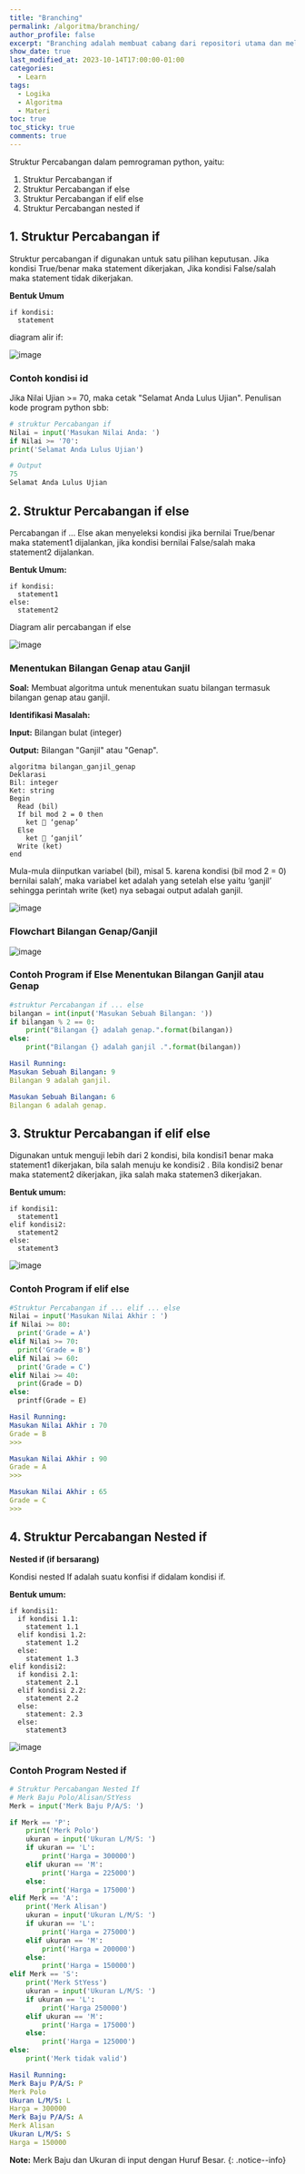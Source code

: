 ```yaml
---
title: "Branching"
permalink: /algoritma/branching/
author_profile: false
excerpt: "Branching adalah membuat cabang dari repositori utama dan melanjutkan melakukan pekerjaan pada cabang yang baru tersebut tanpa perlu khawatir mengacaukan yang utama."
show_date: true
last_modified_at: 2023-10-14T17:00:00-01:00
categories:
  - Learn
tags:
  - Logika
  - Algoritma
  - Materi
toc: true
toc_sticky: true
comments: true
---
```


Struktur Percabangan dalam pemrograman python, yaitu:
1. Struktur Percabangan if
2. Struktur Percabangan if else
3. Struktur Percabangan if elif else
4. Struktur Percabangan nested if

## 1. Struktur Percabangan if
Struktur percabangan if digunakan untuk satu pilihan keputusan. Jika kondisi True/benar maka statement dikerjakan, Jika kondisi False/salah maka statement tidak dikerjakan.


**Bentuk Umum**
```
if kondisi:
  statement
```

diagram alir if: 

![image](https://github.com/Julius-Ulee/School-Programs/assets/61336116/80078244-25f5-4b60-b9a2-104ac848da27)

### Contoh kondisi id
Jika Nilai Ujian >= 70, maka cetak "Selamat Anda Lulus Ujian". Penulisan kode program python sbb:

```py
# struktur Percabangan if
Nilai = input('Masukan Nilai Anda: ')
if Nilai >= '70':
print('Selamat Anda Lulus Ujian')

# Output
75
Selamat Anda Lulus Ujian
```
## 2. Struktur Percabangan if else
Percabangan if ... Else akan menyeleksi kondisi jika bernilai True/benar maka statement1 dijalankan, jika kondisi bernilai False/salah maka statement2 dijalankan.

**Bentuk Umum:**
```
if kondisi:
  statement1
else:
  statement2
```

Diagram alir percabangan if else 

![image](https://github.com/Julius-Ulee/School-Programs/assets/61336116/8540a970-0319-4810-b0d3-3716d2dc9ce6)

### Menentukan Bilangan Genap atau Ganjil
**Soal:** Membuat algoritma untuk menentukan suatu bilangan termasuk bilangan genap atau ganjil.

**Identifikasi Masalah:**

**Input:** Bilangan bulat (integer)

**Output:** Bilangan "Ganjil" atau "Genap".

```
algoritma bilangan_ganjil_genap
Deklarasi
Bil: integer
Ket: string
Begin
  Read (bil)
  If bil mod 2 = 0 then
    ket  ‘genap’
  Else
    ket  ‘ganjil’
  Write (ket)
end
```

Mula-mula diinputkan variabel (bil), misal 5. karena kondisi (bil mod 2 = 0) bernilai salah’, maka variabel ket adalah yang setelah else yaitu ‘ganjil’ sehingga perintah write (ket) nya sebagai output adalah ganjil.

![image](https://github.com/Julius-Ulee/School-Programs/assets/61336116/7c5b502e-cdf1-4a45-a86a-97a92e01120c)

### Flowchart Bilangan Genap/Ganjil
![image](https://github.com/Julius-Ulee/School-Programs/assets/61336116/10b6732e-03f0-4217-aafc-591b3cff020c)

### Contoh Program if Else Menentukan Bilangan Ganjil atau Genap

```py
#struktur Percabangan if ... else
bilangan = int(input('Masukan Sebuah Bilangan: '))
if bilangan % 2 == 0:
    print("Bilangan {} adalah genap.".format(bilangan))
else:
    print("Bilangan {} adalah ganjil .".format(bilangan))
```
```yml
Hasil Running:
Masukan Sebuah Bilangan: 9
Bilangan 9 adalah ganjil.

Masukan Sebuah Bilangan: 6
Bilangan 6 adalah genap.
```

## 3. Struktur Percabangan if elif else
Digunakan untuk menguji lebih dari 2 kondisi, bila kondisi1 benar maka statement1 dikerjakan, bila salah menuju ke kondisi2 . Bila kondisi2 benar maka statement2 dikerjakan, jika salah maka statemen3 dikerjakan.

**Bentuk umum:**
```
if kondisi1:
  statement1
elif kondisi2:
  statement2
else:
  statement3
```

![image](https://github.com/Julius-Ulee/School-Programs/assets/61336116/e95d562a-91f7-4da7-9381-c2b0c229b82d)

### Contoh Program if elif else
```py
#Struktur Percabangan if ... elif ... else
Nilai = input('Masukan Nilai Akhir : ')
if Nilai >= 80:
  print('Grade = A')
elif Nilai >= 70:
  print('Grade = B')
elif Nilai >= 60:
  print('Grade = C')
elif Nilai >= 40:
  print(Grade = D)
else:
  printf(Grade = E)
```
```yml
Hasil Running:
Masukan Nilai Akhir : 70
Grade = B
>>>

Masukan Nilai Akhir : 90
Grade = A
>>>

Masukan Nilai Akhir : 65
Grade = C
>>> 
```

## 4. Struktur Percabangan Nested if
**Nested if (if bersarang)**

Kondisi nested If adalah suatu konfisi if didalam kondisi if.

**Bentuk umum:**
```
if kondisi1:
  if kondisi 1.1:
    statement 1.1
  elif kondisi 1.2:
    statement 1.2
  else:
    statement 1.3
elif kondisi2:
  if kondisi 2.1:
    statement 2.1
  elif kondisi 2.2:
    statement 2.2
  else:
    statement: 2.3
  else:
    statement3
```

![image](https://github.com/Julius-Ulee/School-Programs/assets/61336116/6e79b99b-240b-4351-9edb-7e60c3dc0e16)

### Contoh Program Nested if
```py
# Struktur Percabangan Nested If
# Merk Baju Polo/Alisan/StYess
Merk = input('Merk Baju P/A/S: ')

if Merk == 'P':
    print('Merk Polo')
    ukuran = input('Ukuran L/M/S: ')
    if ukuran == 'L':
        print('Harga = 300000')
    elif ukuran == 'M':
        print('Harga = 225000')
    else:
        print('Harga = 175000')
elif Merk == 'A':
    print('Merk Alisan')
    ukuran = input('Ukuran L/M/S: ')
    if ukuran == 'L':
        print('Harga = 275000')
    elif ukuran == 'M':
        print('Harga = 200000')
    else:
        print('Harga = 150000')
elif Merk == 'S':
    print('Merk StYess')
    ukuran = input('Ukuran L/M/S: ')
    if ukuran == 'L':
        print('Harga 250000')
    elif ukuran == 'M':
        print('Harga = 175000')
    else:
        print('Harga = 125000')
else:
    print('Merk tidak valid')

```
```yml
Hasil Running:
Merk Baju P/A/S: P
Merk Polo
Ukuran L/M/S: L
Harga = 300000
Merk Baju P/A/S: A
Merk Alisan
Ukuran L/M/S: S
Harga = 150000
```

**Note:** Merk Baju dan Ukuran di input dengan Huruf Besar.
{: .notice--info}
